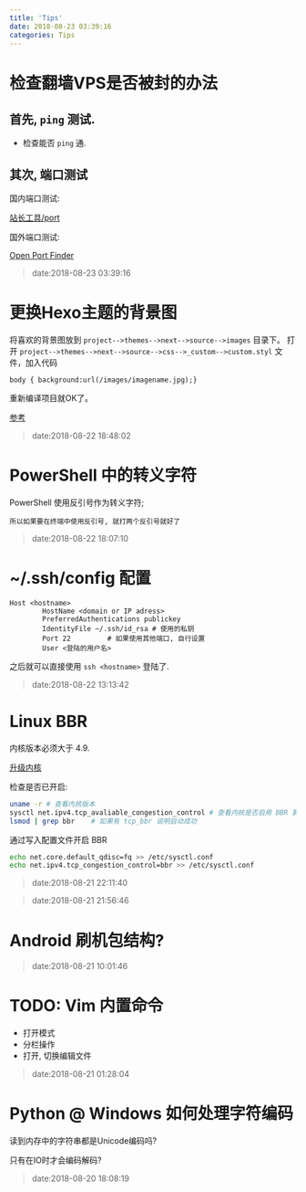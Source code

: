 ```yaml
---
title: 'Tips'
date: 2018-08-23 03:39:16
categories: Tips
---
```


# 检查翻墙VPS是否被封的办法

## 首先, `ping` 测试.

- 检查能否 `ping` 通.

## 其次, 端口测试

国内端口测试:

[站长工具/port](http://tool.chinaz.com/port)

国外端口测试:

[Open Port Finder](https://www.yougetsignal.com/tools/open-ports/)

> date:2018-08-23 03:39:16

<!--more-->

# 更换Hexo主题的背景图


将喜欢的背景图放到 `project-->themes-->next-->source-->images` 目录下。
打开 `project-->themes-->next-->source-->css-->_custom-->custom.styl` 文件，加入代码

```
body { background:url(/images/imagename.jpg);}
```

重新编译项目就OK了。

[参考](http://www.lieeber.com/2016/05/15/Hexo%E4%BD%BF%E7%94%A8%E4%B8%8A%E7%9A%84%E4%B8%80%E4%BA%9B%E5%B0%8Ftips/#%E6%9B%B4%E6%8D%A2next%E4%B8%BB%E9%A2%98%E7%9A%84%E8%83%8C%E6%99%AF)

> date:2018-08-22 18:48:02

# PowerShell 中的转义字符

PowerShell 使用反引号作为转义字符;

```
所以如果要在终端中使用反引号, 就打两个反引号就好了
```

> date:2018-08-22 18:07:10

# ~/.ssh/config 配置

```
Host <hostname>
        HostName <domain or IP adress>
        PreferredAuthentications publickey
        IdentityFile ~/.ssh/id_rsa # 使用的私钥
        Port 22         # 如果使用其他端口, 自行设置
        User <登陆的用户名>
```

之后就可以直接使用 `ssh <hostname>` 登陆了.

> date:2018-08-22 13:13:42

# Linux BBR

内核版本必须大于 4.9.

[升级内核](https://www.google.com/search?q=Linux+升级内核)

检查是否已开启:

```sh
uname -r # 查看内核版本
sysctl net.ipv4.tcp_avaliable_congestion_control # 查看内核是否启用 BBR 算法
lsmod | grep bbr    # 如果有 tcp_bbr 说明启动成功
```

通过写入配置文件开启 BBR

```sh
echo net.core.default_qdisc=fq >> /etc/sysctl.conf
echo net.ipv4.tcp_congestion_control=bbr >> /etc/sysctl.conf
```

> date:2018-08-21 22:11:40

> date:2018-08-21 21:56:46

# Android 刷机包结构?

> date:2018-08-21 10:01:46

# TODO: Vim 内置命令

- 打开模式
- 分栏操作
- 打开, 切换编辑文件

> date:2018-08-21 01:28:04

# Python @ Windows 如何处理字符编码

读到内存中的字符串都是Unicode编码吗?

只有在IO时才会编码解码?

> date:2018-08-20 18:08:19

